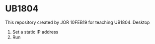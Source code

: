 # UB1804
This repository created by JOR 10FEB19 for teaching UB1804.
Desktop
1. Set a static IP address
2. Run 
